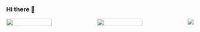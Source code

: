 ### Hi there 👋

<p align="left" style="display:flex;">
  <img height="50%" width="auto" src ="https://github-readme-stats.vercel.app/api?username=AlexGavrilov939&show_icons=true&count_private=true&theme=darcula&hide_border=true&hide=issues,contribs,prs,stars&bg_color=00000000">
  <img height="50%" width="auto" src ="https://github-readme-stats.vercel.app/api/top-langs/?username=AlexGavrilov939&layout=compact&hide_border=true&theme=darcula&bg_color=00000000&langs_count=6">
  <br>
  <img src ="https://github-readme-streak-stats.herokuapp.com?user=AlexGavrilov939&theme=darcula&hide_border=true&background=FFFFFF00">
</p>
